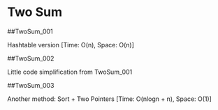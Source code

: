 Two Sum
=======
##TwoSum_001

Hashtable version [Time: O(n), Space: O(n)]

##TwoSum_002

Little code simplification from TwoSum_001

##TwoSum_003

Another method: Sort + Two Pointers [Time: O(nlogn + n), Space: O(1)]

